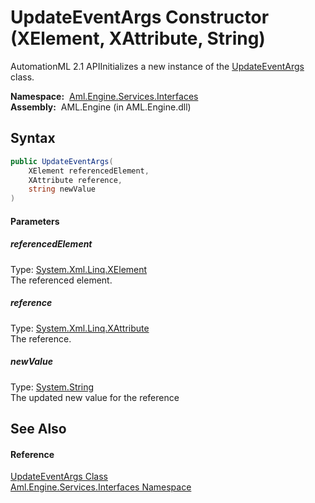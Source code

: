 UpdateEventArgs Constructor (XElement, XAttribute, String)
==========================================================
AutomationML 2.1 APIInitializes a new instance of the [UpdateEventArgs][1] class.

  **Namespace:**  [Aml.Engine.Services.Interfaces][2]  
  **Assembly:**  AML.Engine (in AML.Engine.dll)

Syntax
------

```csharp
public UpdateEventArgs(
	XElement referencedElement,
	XAttribute reference,
	string newValue
)
```

#### Parameters

##### *referencedElement*
Type: [System.Xml.Linq.XElement][3]  
The referenced element.

##### *reference*
Type: [System.Xml.Linq.XAttribute][4]  
The reference.

##### *newValue*
Type: [System.String][5]  
The updated new value for the reference


See Also
--------

#### Reference
[UpdateEventArgs Class][1]  
[Aml.Engine.Services.Interfaces Namespace][2]  

[1]: README.md
[2]: ../README.md
[3]: https://docs.microsoft.com/dotnet/api/system.xml.linq.xelement
[4]: https://docs.microsoft.com/dotnet/api/system.xml.linq.xattribute
[5]: https://docs.microsoft.com/dotnet/api/system.string
[6]: https://www.automationml.org
[7]: ../../icons/logoShade.png